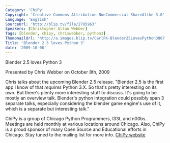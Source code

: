 ```yaml
---
Category: 'ChiPy'
Copyright: 'Creative Commons Attribution-NonCommercial-ShareAlike 3.0'
Language: 'English'
SourceUrl: 'http://blip.tv/file/2785963'
Speakers: [Christopher Allan Webber]
Tags: [blender, chipy, chriswebber, python3]
ThumbnailUrl: 'http://a.images.blip.tv/CarlFK-Blender25LovesPython3867.png'
Title: 'Blender 2.5 loves Python 3'
date: '2009-10-08'
---
```

Blender 2.5 loves Python 3

Presented by Chris Webber on October 8th, 2009

Chris talks about the upcoming Blender 2.5 release. "Blender 2.5 is the first
app I know of that *requires* Python 3.X. So that's pretty interesting on its
own. But there's plenty more interesting stuff to discuss. It's going to be
mostly an overview talk. Blender's python integration could possibly span 3
separate talks, especially considering the blender game engine's use of it,
which is a separate but interesting talk."

ChiPy is a group of Chicago Python Programmers, l33t, and n00bs. Meetings are
held monthly at various locations around Chicago. Also, ChiPy is a proud
sponsor of many Open Source and Educational efforts in Chicago. Stay tuned to
the mailing list for more info. [ChiPy website](http://chipy.org/)
